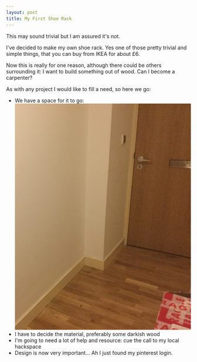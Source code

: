 ```yaml
---
layout: post
title: My First Shoe Rack
---
```


This may sound trivial but I am assured it's not.

I've decided to make my own shoe rack. Yes one of those pretty trivial and simple things, that you can buy from IKEA for about £6.

Now this is really for one reason, although there could be others surrounding it: I want to build something out of wood. Can I become a carpenter?

As with any project I would like to fill a need, so here we go:

* We have a space for it to go: ![apartment_corner](/assets/apartment_corner.jpg)
* I have to decide the material, preferably some darkish wood
* I'm going to need a lot of help and resource: cue the call to my local hackspace
* Design is now very important... Ah I just found my pinterest login.
